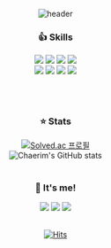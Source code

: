 <div align=center>

![header](https://capsule-render.vercel.app/api?type=waving&theme=buefy&height=200&text=BE%20Developer&fontColor=ffffff&fontAlignY=30&desc=Chaerim's%20Github&descAlign=65&descAlignY=51)
<br>

### 👍 Skills
<img src='https://img.shields.io/badge/HTML5-E34F26?style=flat-square&logo=HTML5&logoColor=white'> <img src='https://img.shields.io/badge/CSS3-1572B6?style=flat-square&logoColor=white&logo=CSS3'> <img src='https://img.shields.io/badge/JavaScript-F7DF1E?style=flat-square&logoColor=black&logo=JavaScript'> <img src='https://img.shields.io/badge/jQuery-0769AD?style=flat-square&logoColor=white&logo=jQuery'> <br>
<img src='https://img.shields.io/badge/JAVA-007396?style=flat-square&logo=Java&logoColor=white'> <img src='https://img.shields.io/badge/Python-3776AB?style=flat-square&logoColor=white&logo=Python'> <img src='https://img.shields.io/badge/SpringBoot-6DB33F?style=flat-square&logoColor=white&logo=SpringBoot'> <img src='https://img.shields.io/badge/Oracle-F80000?style=flat-square&logoColor=white&logo=Oracle'>

<br><br>
### ⭐ Stats
[![Solved.ac
프로필](http://mazassumnida.wtf/api/mini/generate_badge?boj=crp940208)](https://solved.ac/crp940208)<br>
![Chaerim's GitHub stats](https://github-readme-stats.vercel.app/api?username=crp9428&show_icons=true&theme=buefy)
<br><br>

### 👩 It's me!
<a href='https://twitter.com/crp9428'><img src='https://img.shields.io/badge/Twitter-1DA1F2?style=flat-square&logo=Twitter&logoColor=white'></a> 
<a href='mailto:crp9428@naver.com'><img src='https://img.shields.io/badge/Email-03C75A?style=flat-square&logo=Naver&logoColor=white'></a> 
<a href='mailto:crp940208@gmail.com'><img src='https://img.shields.io/badge/Gmail-EA4335?style=flat-square&logo=Gmail&logoColor=white'></a> 
<br><br>
  
[![Hits](https://hits.seeyoufarm.com/api/count/incr/badge.svg?url=https%3A%2F%2Fgithub.com%2Fcrp9428%2Fhit-counter&count_bg=%23D2BCFF&title_bg=%23555555&icon=&icon_color=%23E7E7E7&title=hits&edge_flat=true)](https://hits.seeyoufarm.com)
<br><br>
  
</div>
